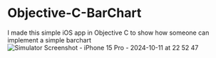# Objective-C-BarChart
I made this simple iOS app in Objective C to show how someone can implement a simple barchart
![Simulator Screenshot - iPhone 15 Pro - 2024-10-11 at 22 52 47](https://github.com/user-attachments/assets/74d47188-93a6-4e21-8f55-cbc9d97a9a72)
